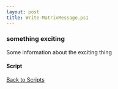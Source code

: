 ```yaml
---
layout: post
title: Write-MatrixMessage.ps1
---
```


### something exciting

Some information about the exciting thing

#### Script

<script async src="https://gist-it.appspot.com/github.com/BanterBoy/scripts-blog/blob/master/PowerShell/scripts/Write-MatrixMessage.ps1"></script>

<a href="/menu/_pages/scripts.html">Back to Scripts</a>
